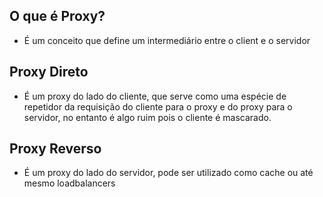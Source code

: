 ## O que é Proxy?
- É um conceito que define um intermediário entre o client e o servidor

## Proxy Direto
- É um proxy do lado do cliente, que serve como uma espécie de repetidor da requisição do cliente para o proxy e do proxy para o servidor, no entanto é algo ruim pois o cliente é mascarado.

## Proxy Reverso
- É um proxy do lado do servidor, pode ser utilizado como cache ou até mesmo loadbalancers